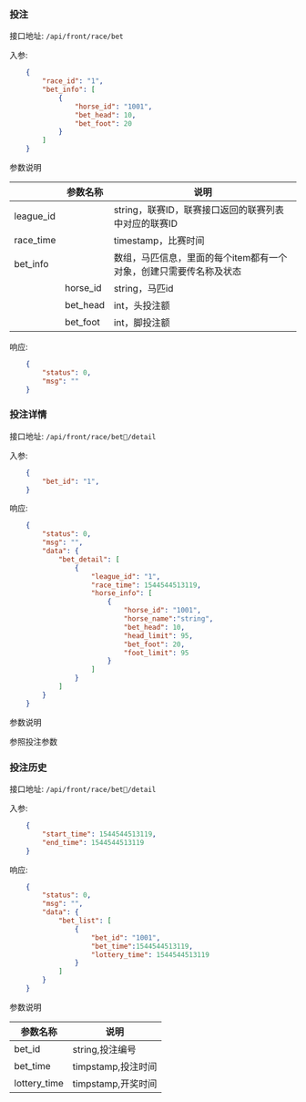 ### 投注

接口地址: ``/api/front/race/bet``

入参: 
```json
    {
        "race_id": "1",
        "bet_info": [
            {
                "horse_id": "1001",
                "bet_head": 10,
                "bet_foot": 20
            }
        ]
    }
```
参数说明

||参数名称|说明|
|----|----|----|
|league_id||string，联赛ID，联赛接口返回的联赛列表中对应的联赛ID|
|race_time||timestamp，比赛时间|
|bet_info||数组，马匹信息，里面的每个item都有一个对象，创建只需要传名称及状态|
||horse_id|string，马匹id|
||bet_head|int，头投注额|
||bet_foot|int，脚投注额|

响应: 
```json
    {
        "status": 0,
        "msg": ""
    }
```

### 投注详情

接口地址: ``/api/front/race/bet/detail``

入参: 
```json
    {
        "bet_id": "1",
    }
```


响应: 
```json
    {
        "status": 0,
        "msg": "",
        "data": {
            "bet_detail": [
                {
                    "league_id": "1",
                    "race_time": 1544544513119,
                    "horse_info": [
                        {
                            "horse_id": "1001",
                            "horse_name":"string",
                            "bet_head": 10,
                            "head_limit": 95,
                            "bet_foot": 20,
                            "foot_limit": 95
                        }
                    ]
                }
            ]
        }
    }
```
参数说明

参照投注参数


### 投注历史

接口地址: ``/api/front/race/bet/detail``

入参: 
```json
    {
        "start_time": 1544544513119,
        "end_time": 1544544513119
    }
```

响应: 
```json
    {
        "status": 0,
        "msg": "",
        "data": {
            "bet_list": [
                {
                    "bet_id": "1001",
                    "bet_time":1544544513119,
                    "lottery_time": 1544544513119
                }
            ]
        }
    }
```
参数说明

|参数名称|说明|
|----|----|
|bet_id|string,投注编号|
|bet_time|timpstamp,投注时间|
|lottery_time|timpstamp,开奖时间|